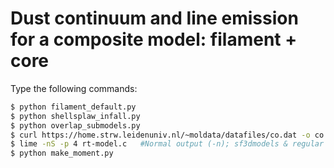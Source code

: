 # Dust continuum and line emission for a composite model: filament + core

Type the following commands:

```bash
$ python filament_default.py
$ python shellsplaw_infall.py
$ python overlap_submodels.py
$ curl https://home.strw.leidenuniv.nl/~moldata/datafiles/co.dat -o co.dat
$ lime -nS -p 4 rt-model.c   #Normal output (-n); sf3dmodels & regular grid (-S) and 4 threads (-p 4)
$ python make_moment.py
```